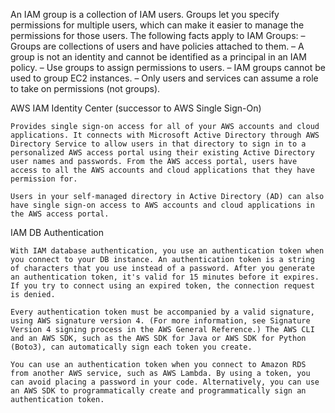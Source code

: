 
An IAM group is a collection of IAM users. Groups let you specify permissions for multiple users, which can make it easier to manage the permissions for those users.
The following facts apply to IAM Groups:
– Groups are collections of users and have policies attached to them.
– A group is not an identity and cannot be identified as a principal in an IAM policy.
– Use groups to assign permissions to users.
– IAM groups cannot be used to group EC2 instances.
– Only users and services can assume a role to take on permissions (not groups).


AWS IAM Identity Center (successor to AWS Single Sign-On) 

    Provides single sign-on access for all of your AWS accounts and cloud applications. It connects with Microsoft Active Directory through AWS Directory Service to allow users in that directory to sign in to a personalized AWS access portal using their existing Active Directory user names and passwords. From the AWS access portal, users have access to all the AWS accounts and cloud applications that they have permission for.

    Users in your self-managed directory in Active Directory (AD) can also have single sign-on access to AWS accounts and cloud applications in the AWS access portal.


IAM DB Authentication

    With IAM database authentication, you use an authentication token when you connect to your DB instance. An authentication token is a string of characters that you use instead of a password. After you generate an authentication token, it's valid for 15 minutes before it expires. If you try to connect using an expired token, the connection request is denied.

    Every authentication token must be accompanied by a valid signature, using AWS signature version 4. (For more information, see Signature Version 4 signing process in the AWS General Reference.) The AWS CLI and an AWS SDK, such as the AWS SDK for Java or AWS SDK for Python (Boto3), can automatically sign each token you create.

    You can use an authentication token when you connect to Amazon RDS from another AWS service, such as AWS Lambda. By using a token, you can avoid placing a password in your code. Alternatively, you can use an AWS SDK to programmatically create and programmatically sign an authentication token.
